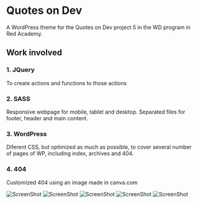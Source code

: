 # Quotes on Dev 

A WordPress theme for the Quotes on Dev project 5 in the WD program in Red Academy.

## Work involved

### 1. JQuery

To create actions and functions to those actions

### 2. SASS

Responsive webpage for mobile, tablet and desktop.
Separated files for footer, header and main content.

### 3. WordPress

Diferent CSS, but optimized as much as possible, to cover several number of pages of WP, including index, archives and 404.

### 4. 404

Customized 404 using an image made in canva.com


![ScreenShot](themes/quotesondev/screenshot/screenshot01.png)
![ScreenShot](themes/quotesondev/screenshot/screenshot02.png)
![ScreenShot](themes/quotesondev/screenshot/screenshot03.png)
![ScreenShot](themes/quotesondev/screenshot/screenshot04.png)
![ScreenShot](themes/quotesondev/screenshot/screenshot05.png)